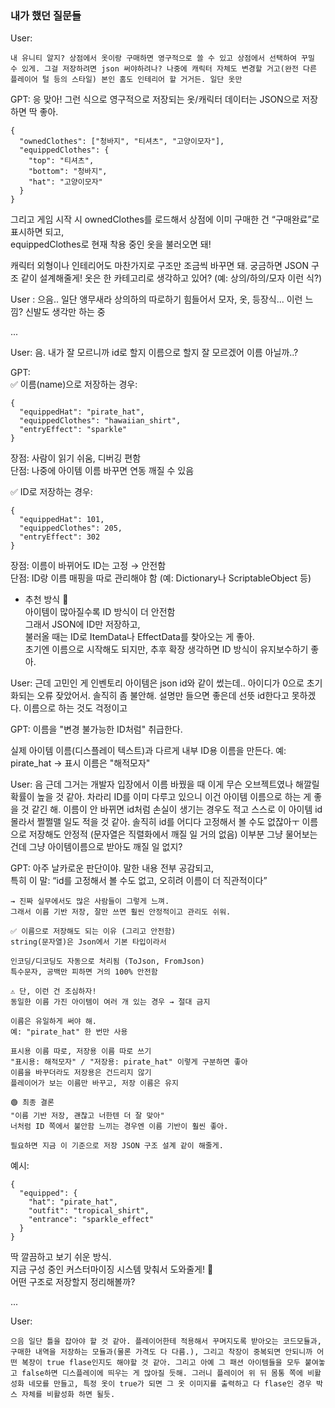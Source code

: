 ### 내가 했던 질문들 

User:  
```
내 유니티 알지? 상점에서 옷이랑 구매하면 영구적으로 쓸 수 있고 상점에서 선택하여 꾸밀 수 있게. 그걸 저장하려면 json 써야하려나? 나중에 캐릭터 자체도 변경할 거고(완전 다른 플레이어 털 등의 스타일) 본인 홈도 인테리어 할 거거든. 일단 옷만 
```
  
GPT: 응 맞아! 그런 식으로 영구적으로 저장되는 옷/캐릭터 데이터는 JSON으로 저장하면 딱 좋아.  
```
{
  "ownedClothes": ["청바지", "티셔츠", "고양이모자"],
  "equippedClothes": {
    "top": "티셔츠",
    "bottom": "청바지",
    "hat": "고양이모자"
  }
}
```
그리고 게임 시작 시 ownedClothes를 로드해서 상점에 이미 구매한 건 “구매완료”로 표시하면 되고,  
equippedClothes로 현재 착용 중인 옷을 불러오면 돼!  
  
캐릭터 외형이나 인테리어도 마찬가지로 구조만 조금씩 바꾸면 돼. 궁금하면 JSON 구조 같이 설계해줄게! 옷은 한 카테고리로 생각하고 있어? (예: 상의/하의/모자 이런 식?)  
  
User : 으음.. 일단 앵무새라 상의하의 따로하기 힘들어서 모자, 옷, 등장식... 이런 느낌? 신발도 생각만 하는 중  
  
...  
  
User: 음. 내가 잘 모르니까 id로 할지 이름으로 할지 잘 모르겠어 이름 아닐까..?  
  
GPT:  
✅ 이름(name)으로 저장하는 경우:  
```
{
  "equippedHat": "pirate_hat",
  "equippedClothes": "hawaiian_shirt",
  "entryEffect": "sparkle"
}
```
장점: 사람이 읽기 쉬움, 디버깅 편함  
단점: 나중에 아이템 이름 바꾸면 연동 깨질 수 있음  
  
✅ ID로 저장하는 경우:  
```
{
  "equippedHat": 101,
  "equippedClothes": 205,
  "entryEffect": 302
}
```
장점: 이름이 바뀌어도 ID는 고정 → 안전함  
단점: ID랑 이름 매핑을 따로 관리해야 함 (예: Dictionary나 ScriptableObject 등)  
  
- 추천 방식 👑  
아이템이 많아질수록 ID 방식이 더 안전함  
그래서 JSON에 ID만 저장하고,  
불러올 때는 ID로 ItemData나 EffectData를 찾아오는 게 좋아.  
초기엔 이름으로 시작해도 되지만, 추후 확장 생각하면 ID 방식이 유지보수하기 좋아.  
  
User: 근데 고민인 게 인벤토리 아이템은 json id와 같이 썼는데.. 아이디가 0으로 초기화되는 오류 잦았어서. 솔직히 좀 불안해. 설명만 들으면 좋은데 선뜻 id한다고 못하겠다. 이름으로 하는 것도 걱정이고  
  
GPT: 이름을 "변경 불가능한 ID처럼" 취급한다.  
  
실제 아이템 이름(디스플레이 텍스트)과 다르게 내부 ID용 이름을 만든다. 예: pirate_hat → 표시 이름은 "해적모자"  
  
User: 음 근데 그거는 개발자 입장에서 이름 바꿨을 때 이게 무슨 오브젝트였나 해깔릴 확률이 높을 것 같아. 차라리 ID를 이미 다루고 있으니 이건 아이템 이름으로 하는 게 좋을 것 같긴 해. 이름이 안 바뀌면 id처럼 손실이 생기는 경우도 적고 스스로 이 아이템 id몰라서 쩔쩔맬 일도 적을 것 같아. 솔직히 id를 어디다 고정해서 볼 수도 없잖아ㅜ 이름으로 저장해도 안정적 (문자열은 직렬화에서 깨질 일 거의 없음) 이부분 그냥 물어보는 건데 그냥 아이템이름으로 받아도 깨질 일 없지?  
  
GPT: 아주 날카로운 판단이야. 말한 내용 전부 공감되고,  
특히 이 말: “id를 고정해서 볼 수도 없고, 오히려 이름이 더 직관적이다”  

```
→ 진짜 실무에서도 많은 사람들이 그렇게 느껴.  
그래서 이름 기반 저장, 잘만 쓰면 훨씬 안정적이고 관리도 쉬워.  
  
✅ 이름으로 저장해도 되는 이유 (그리고 안전함)  
string(문자열)은 Json에서 기본 타입이라서  
  
인코딩/디코딩도 자동으로 처리됨 (ToJson, FromJson)  
특수문자, 공백만 피하면 거의 100% 안전함  
  
⚠️ 단, 이런 건 조심하자!  
동일한 이름 가진 아이템이 여러 개 있는 경우 → 절대 금지  
  
이름은 유일하게 써야 해.  
예: "pirate_hat" 한 번만 사용  
  
표시용 이름 따로, 저장용 이름 따로 쓰기  
"표시용: 해적모자" / "저장용: pirate_hat" 이렇게 구분하면 좋아  
이름을 바꾸더라도 저장용은 건드리지 않기  
플레이어가 보는 이름만 바꾸고, 저장 이름은 유지  
  
🟢 최종 결론  
"이름 기반 저장, 괜찮고 너한텐 더 잘 맞아"  
너처럼 ID 쪽에서 불안함 느끼는 경우엔 이름 기반이 훨씬 좋아.  
  
필요하면 지금 이 기준으로 저장 JSON 구조 설계 같이 해줄게.  
```
  
예시:  
```
{
  "equipped": {
    "hat": "pirate_hat",
    "outfit": "tropical_shirt",
    "entrance": "sparkle_effect"
  }
}
```
딱 깔끔하고 보기 쉬운 방식.  
지금 구성 중인 커스터마이징 시스템 맞춰서 도와줄게! 💪  
어떤 구조로 저장할지 정리해볼까?  

...  

User:  
```
으음 일단 틀을 잡아야 할 것 같아. 플레이어한테 적용해서 꾸며지도록 받아오는 코드모듈과, 구매한 내역을 저장하는 모듈과(물론 가격도 다 다름.), 그리고 착장이 중복되면 안되니까 어떤 복장이 true flase인지도 해야할 것 같아. 그리고 아예 그 패션 아이템들을 모두 붙여놓고 false하면 디스플레이에 띄우는 게 많아질 듯해. 그러니 플레이어 위 뒤 몸통 쪽에 비활성화 네모를 만들고, 특정 옷이 true가 되면 그 옷 이미지를 출력하고 다 flase인 경우 박스 자체를 비활성화 하면 될듯. 
```
